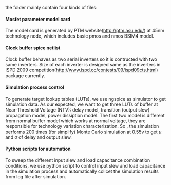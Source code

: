 the folder mainly contain four kinds of files:

#### **Mosfet parameter model card**

The model card is generated by PTM website(http://ptm.asu.edu/) at 45nm technology node, which includes basic pmos and nmos BSIM4 model.

#### **Clock buffer spice netlist** 

Clock buffer behaves as two serial inverters so it is  contructed with two same inverters. Size of each inverter is designed same as the inverters in  ISPD 2009 competition(http://www.ispd.cc/contests/09/ispd09cts.html) package currently.

#### **Simulation process control** 

To generate target lookup tables (LUTs), we use ngspice as simulator to get simulation data. As our expected,   we want to get three LUTs of buffer at Near-Threshold Voltage (NTV): delay model, transition (output slew) propagation model, power dissiption model. The first two model is different from normal buffer model which works at normal voltage, they are responsible for technology variation characterization. So , the simulation performs 200 times (for simplify) Monte Carlo simulation at 0.55v to get $\mu$ and $\sigma$ of delay and output slew. 

#### **Python scripts for automation**  

To sweep the different input slew and load capacitance combination conditions, we use python script to control input slew and load capacitance in the simulation process and automatically collcet the simulation results from log file after simulation.





